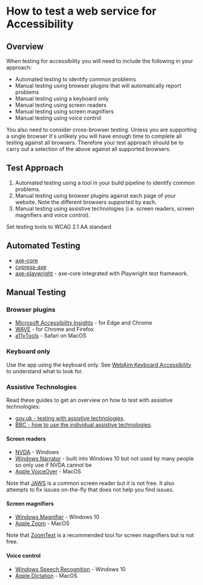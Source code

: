 # How to test a web service for Accessibility

## Overview

When testing for accessibility you will need to include the following in your approach:

* Automated testing to identify common problems
* Manual testing using browser plugins that will automatically report problems
* Manual testing using a keyboard only
* Manual testing using screen readers
* Manual testing using screen magnifiers
* Manual testing using voice control

You also need to consider cross-browser testing. Unless you are supporting a single browser it's unlikely you will have enough time to complete all testing against all browsers. Therefore your test approach should be to carry out a selection of the above against all supported browsers.

## Test Approach

1. Automated testing using a tool in your build pipeline to identify common problems.
1. Manual testing using browser plugins against each page of your website. Note the different browsers supported by each.
1. Manual testing using assistive technologies (i.e. screen readers, screen magnifiers and voice control).

Set testing tools to WCAG 2.1 AA standard

## Automated Testing

* [axe-core](https://github.com/dequelabs/axe-core)
* [cypress-axe](https://github.com/component-driven/cypress-axe)
* [axe-playwright](https://www.npmjs.com/package/axe-playwright) - axe-core integrated with Playwright test framework.

## Manual Testing

### Browser plugins

* [Microsoft Accessibility Insights](https://accessibilityinsights.io/docs/en/web/overview/) - for Edge and Chrome
* [WAVE](https://wave.webaim.org/extension/) - for Chrome and Firefox
* [a11yTools](https://apps.apple.com/us/app/a11ytools-web-accessibility/id1364813335?mt=12) - Safari on MacOS

### Keyboard only

Use the app using the keyboard only. See [WebAim Keyboard Accessibility](https://webaim.org/techniques/keyboard/) to understand what to look for.

### Assistive Technologies

Read these guides to get an overview on how to test with assistive technologies:

* [gov.uk - testing with assistive technologies](https://www.gov.uk/service-manual/technology/testing-with-assistive-technologies).
* [BBC - how to use the individual assistive technologies](https://bbc.github.io/accessibility-news-and-you/assistive-technology/testing.html).

#### Screen readers

* [NVDA](https://www.nvaccess.org/download/) - Windows
* [Windows Narrator](https://support.microsoft.com/en-us/windows/complete-guide-to-narrator-e4397a0d-ef4f-b386-d8ae-c172f109bdb1) - built into Windows 10 but not used by many people so only use if NVDA cannot be
* [Apple VoiceOver](https://www.apple.com/voiceover/info/guide/_1121.html) - MacOS

Note that [JAWS](https://www.freedomscientific.com/products/software/jaws/) is a common screen reader but it is not free. It also attempts to fix issues on-the-fly that does not help you find issues.

#### Screen magnifiers

* [Windows Magnifier](https://support.microsoft.com/en-us/windows/use-magnifier-to-make-things-on-the-screen-easier-to-see-414948ba-8b1c-d3bd-8615-0e5e32204198) - Windows 10
* [Apple Zoom](https://support.apple.com/en-gb/HT210978) - MacOS

Note that [ZoomText](https://www.zoomtext.com/) is a recommended tool for screen magnifiers but is not free.

#### Voice control

* [Windows Speech Recognition](https://support.microsoft.com/en-us/windows/use-voice-recognition-in-windows-10-83ff75bd-63eb-0b6c-18d4-6fae94050571) - Windows 10
* [Apple Dictation](https://support.apple.com/en-gb/HT210539) - MacOS
